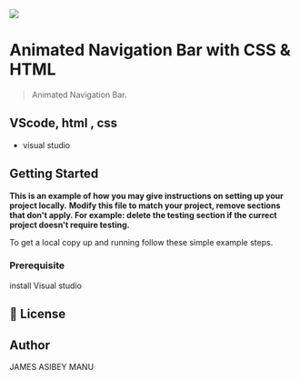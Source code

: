 ![](https://img.shields.io/badge/Microverse-blueviolet)

# Animated Navigation Bar with CSS & HTML

> Animated Navigation Bar.


## VScode, html , css

- visual studio



## Getting Started

**This is an example of how you may give instructions on setting up your project locally.**
**Modify this file to match your project, remove sections that don't apply. For example: delete the testing section if the currect project doesn't require testing.**


To get a local copy up and running follow these simple example steps.

### Prerequisite
install Visual studio 


## 📝 License

## Author
JAMES ASIBEY MANU
